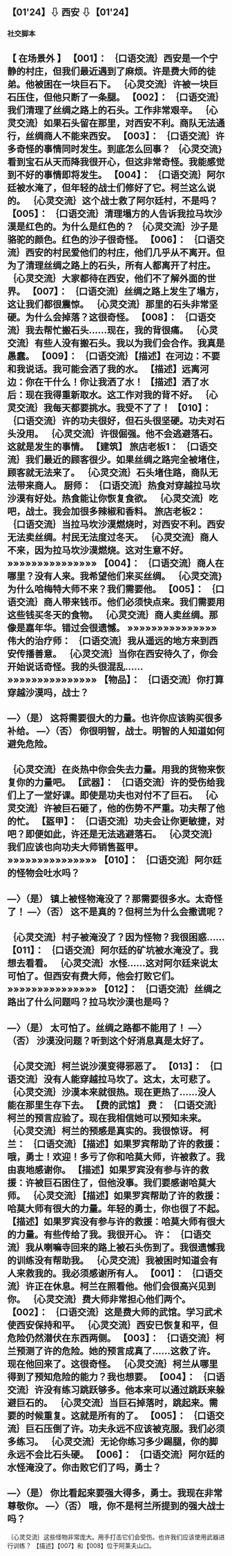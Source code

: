 ## 【01'24】⇩ 西安 ⇩【01'24】
### 社交脚本 
【 在场景外 】
【001】：
｛口语交流｝西安是一个宁静的村庄，但我们最近遇到了麻烦。许是费大师的徒弟。他被困在一块巨石下。
｛心灵交流｝许被一块巨石压住，但他只断了一条腿。
【002】：
｛口语交流｝我们清理了丝绸之路上的石头。工作非常艰辛。
｛心灵交流｝如果石头留在那里，对西安不利。商队无法通行，丝绸商人不能来西安。
【003】：
｛口语交流｝许多奇怪的事情同时发生。到底怎么回事？
｛心灵交流｝看到宝石从天而降我很开心，但这非常奇怪。我能感觉到不好的事情即将发生。
【004】：
｛口语交流｝阿尔廷被水淹了，但年轻的战士们修好了它。柯兰这么说的。
｛心灵交流｝这个战士救了阿尔廷村，不是吗？
【005】：
｛口语交流｝清理塌方的人告诉我拉马坎沙漠是红色的。为什么是红色的？
｛心灵交流｝沙子是骆驼的颜色。红色的沙子很奇怪。
【006】：
｛口语交流｝西安的村民爱他们的村庄，他们几乎从不离开。但为了清理丝绸之路上的石头，所有人都离开了村庄。
｛心灵交流｝大家都待在西安，他们不了解外面的世界。
【007】：
｛口语交流｝丝绸之路上发生了塌方，这让我们都很震惊。
｛心灵交流｝那里的石头非常坚硬。为什么会掉落？这很奇怪。
【008】：
｛口语交流｝我去帮忙搬石头……现在，我的背很痛。
｛心灵交流｝有些人没有搬石头。我以为我们会合作。我真是愚蠢。
【009】：
｛口语交流｝【描述】在河边：不要和我说话。我可能会洒了我的水。
【描述】远离河边：你在干什么！你让我洒了水！
【描述】洒了水后：现在我得重新取水。这工作对我的背不好。
｛心灵交流｝我每天都要挑水。我受不了了！
【010】：
｛口语交流｝许的功夫很好，但石头很坚硬。功夫对石头没用。
｛心灵交流｝许很倔强。他不会逃避落石。这就是发生的事情。
【建筑】
旅店老板1：
｛口语交流｝我们最近的顾客很少。如果丝绸之路完全被堵住，顾客就无法来了。
｛心灵交流｝石头堵住路，商队无法带来商人。
厨师：
｛口语交流｝热食对穿越拉马坎沙漠有好处。热食能让你恢复食欲。
｛心灵交流｝吃吧，战士。我会加很多辣椒和香料。
旅店老板2：
｛口语交流｝当拉马坎沙漠燃烧时，对西安不利。西安无法卖丝绸。村民无法度过冬天。
｛心灵交流｝商人不来，因为拉马坎沙漠燃烧。这对生意不好。
»»»»»»»»»»»»»»»
【004】：
｛口语交流｝商人在哪里？没有人来。我希望他们来买丝绸。
｛心灵交流｝为什么哈梅特大师不来？我们需要他。
【005】：
｛口语交流｝商人带来钱币。他们必须快点来。我们需要用这些钱买冬天的食物。
｛心灵交流｝商人卖丝绸。那像是嘉年华。错过会很遗憾。
»»»»»»»»»»»»»»»
伟大的治疗师：
｛口语交流｝我从遥远的地方来到西安传播善意。
｛心灵交流｝当你在西安待久了，你会开始说话奇怪。我的头很混乱……
»»»»»»»»»»»»»»»
【物品】：
｛口语交流｝你打算穿越沙漠吗，战士？
--------------------------------------------
—〉（是）
这将需要很大的力量。也许你应该购买很多补给。
—〉（否）
你很明智，战士。明智的人知道如何避免危险。
--------------------------------------------
｛心灵交流｝在炎热中你会失去力量。用我的货物来恢复你的力量吧。
【武器】：
｛口语交流｝许的受伤给我们上了一堂好课。即使是功夫也对付不了巨石。
｛心灵交流｝许被巨石砸了，他的伤势不严重。功夫帮了他的忙。
【盔甲】：
｛口语交流｝功夫会让你更敏捷，对吧？即便如此，许还是无法逃避落石。
｛心灵交流｝我们应该也向功夫大师销售盔甲。
»»»»»»»»»»»»»»»
【010】：
｛口语交流｝阿尔廷的怪物会吐水吗？
--------------------------------------------
—〉（是）
镇上被怪物淹没了？那需要很多水。太奇怪了！
—〉（否）
这不是真的？但柯兰为什么会撒谎呢？
--------------------------------------------
｛心灵交流｝村子被淹没了？因为怪物？我很困惑……
【011】：
｛口语交流｝阿尔廷的矿坑被水淹没了。我想去看看。
｛心灵交流｝水怪……这对阿尔廷来说太可怕了。但西安有费大师，他会打败它们。
»»»»»»»»»»»»»»»
【012】：
｛口语交流｝丝绸之路出了什么问题吗？拉马坎沙漠也是吗？
--------------------------------------------
—〉（是）
太可怕了。丝绸之路都不能用了！
—〉（否）
沙漠没问题？听到这个好消息真是太好了。
--------------------------------------------
｛心灵交流｝柯兰说沙漠变得邪恶了。
【013】：
｛口语交流｝没有人能穿越拉马坎了。这太，太可悲了。
｛心灵交流｝沙漠本来就很热。现在更热了……没人能在那里生存下去。
【费的武馆】
费：
｛口语交流｝柯兰的预言应验了。现在我相信她可以预知未来。
｛心灵交流｝柯兰的预感是真实的。我很惊讶。
柯兰：
｛口语交流｝【描述】如果罗宾帮助了许的救援：哦，勇士！欢迎！多亏了你和哈莫大师，许被救了。我由衷地感谢你。
【描述】如果罗宾没有参与许的救援：许被巨石困住了，但他没事。我们要感谢哈莫大师。
｛心灵交流｝【描述】如果罗宾帮助了许的救援：哈莫大师有很大的力量。年轻的勇士，你也很了不起。
【描述】如果罗宾没有参与许的救援：哈莫大师有很大的力量。有些传给了我。我很开心。
许：
｛口语交流｝我从喇嘛寺回来的路上被石头伤到了。我很遗憾我的训练没有帮助我。
｛心灵交流｝我被困时知道会有人来救我的。我必须感谢所有人。
【001】：
｛口语交流｝许正在休息。柯兰在照看他。他们会很高兴见到你。
｛心灵交流｝费大师非常担心他们两个。
【002】：
｛口语交流｝这是费大师的武馆。学习武术使西安保持和平。
｛心灵交流｝西安已恢复和平，但危险仍然潜伏在东西两侧。
【003】：
｛口语交流｝柯兰预测了许的危险。她的预言成真了……这救了许。现在他回来了。这很奇怪。
｛心灵交流｝柯兰从哪里得到了预知危险的能力？我也想要。
【004】：
｛口语交流｝许没有练习跳跃够多。他本来可以通过跳跃来躲避巨石的。
｛心灵交流｝当巨石掉落时，跳起来。需要的时候重复。这就是所有的了。
【005】：
｛口语交流｝巨石压倒了许。功夫永远不应该被克服。我们必须多练习。
｛心灵交流｝无论你练习多少踢腿，你的脚永远不会比石头硬。
【006】：
｛口语交流｝阿尔廷的水怪淹没了。你击败它们了吗，勇士？
--------------------------------------------
—〉（是）
你比看起来要强大得多，勇士。我现在非常尊敬你。
—〉（否）
哦，你不是柯兰所提到的强大战士吗？
--------------------------------------------
｛心灵交流｝这些怪物非常庞大。用手打击它们会受伤。也许我们应该使用武器进行训练？
【描述】【007】和【008】位于阿莱夫山口。